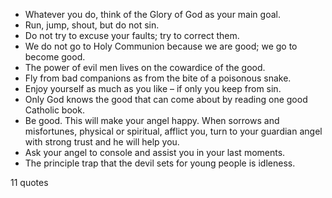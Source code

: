  - Whatever you do, think of the Glory of God as your main goal.
 - Run, jump, shout, but do not sin.
 - Do not try to excuse your faults; try to correct them.
 - We do not go to Holy Communion because we are good; we go to become good.
 - The power of evil men lives on the cowardice of the good.
 - Fly from bad companions as from the bite of a poisonous snake.
 - Enjoy yourself as much as you like – if only you keep from sin.
 - Only God knows the good that can come about by reading one good Catholic book.
 - Be good. This will make your angel happy. When sorrows and misfortunes, physical or spiritual, afflict you, turn to your guardian angel with strong trust and he will help you.
 - Ask your angel to console and assist you in your last moments.
 - The principle trap that the devil sets for young people is idleness.

11 quotes